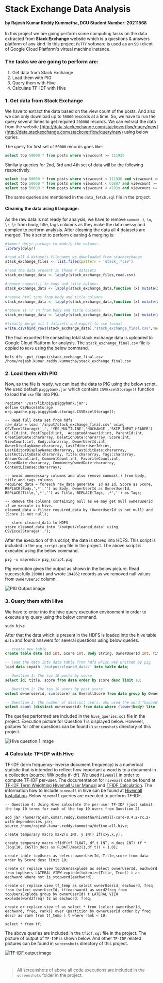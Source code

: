 # Stack Exchange Data Analysis
#### by Rajesh Kumar Reddy Kummetha, DCU Student Number: 20211568
In this project we are going perform some computing tasks on the data extracted from **Stack Exchange** website which is a questions & answers platform of any kind. In this project `PuTTY` software is used as an `SSH` client of Google Cloud Platform's virtual machine instance.
### The tasks we are going to perform are:
1. Get data from Stack Exchange
2. Load them with PIG
3. Query them with Hive
4. Calculate TF-IDF with Hive

### 1. Get data from Stack Exchange
We have to extract the data based on the view count of the posts. And also we can only download up to `50000` records at a time. So, we have to run the query several times to get required `200000` records. We can extract the data from the website [http://data.stackexchange.com/stackoverflow/query/new](http://data.stackexchange.com/stackoverflow/query/new) using below quries.

The query for first set of `50000` records goes like:
```sql
select top 50000 * from posts where viewcount >= 111930
```
Similarly queries for 2nd, 3rd and 4th set of data will be the following respectively.

```sql
select top 50000 * from posts where viewcount < 111930 and viewcount >= 65887
select top 50000 * from posts where viewcount < 65887 and viewcount >= 47039
select top 50000 * from posts where viewcount < 47039 and viewcount >= 36590
```
The same queries are mentioned in the `data_fetch.sql` file in the project. 
#### Cleaning the data using `R` language:
As the raw data is not ready for analysis, we have to remove `comma(,)`, `\n`, `\r`, `\t` from body, title, tags columns as they make the data messy and complex to perform analysis. After cleaning the data all 4 datasets are merged. The `R` script to perform cleaning & merging is:
````R
#import dplyr package to modify the columns
library(dplyr)

#read all 4 datasets filenames we downloaded from stackexchange
stack_exchange_files <- list.files(pattern = 'stack_.*csv')

#read the data present in those 4 datasets
stack_exchange_data <- lapply(stack_exchange_files,read.csv)

#remove commas(,) in body and title columns
stack_exchange_data <- lapply(stack_exchange_data,function (x) mutate(x,Body=gsub(","," ",Body),Title=gsub(","," ",Title)))

#remove html tags from body and title columns
stack_exchange_data <- lapply(stack_exchange_data,function (x) mutate(x,Body=gsub("<.*?>"," ",Body),Title=gsub("<.*?>"," ",Title)))

#remove \t \r \n from body and title columns
stack_exchange_data <- lapply(stack_exchange_data,function (x) mutate(x,Body=gsub("\\t*\\r*\\n*\\s+"," ",Body),Title=gsub("\\t*\\r*\\n*\\s+"," ",Title)))

#finally merge all 4 datasets and export to csv format
write.csv(bind_rows(stack_exchange_data),"stack_exchange_final.csv",na="",row.names=FALSE)
````
The final exported file consisting total stack exchange data is uploaded to Google Cloud Platform for analysis. The `stack_exchange_final.csv` file is copied to `HDFS` using the below command.
````
hdfs dfs -put /input/stack_exchange_final.csv /home/rajesh.kumar.reddy.kummetha/stack_exchange_final.csv
````
### 2. Load them with PIG
Now, as the file is ready, we can load the data to PIG using the below script. We used default `piggybank.jar` which contains `CSVExcelStorage()` function to load the `csv` file into PIG.
````pig
register '/usr/lib/pig/piggybank.jar';
define CSVExcelStorage org.apache.pig.piggybank.storage.CSVExcelStorage();

-- Read full data set from hdfs
raw_data = load '/input/stack_exchange_final.csv' using CSVExcelStorage(',', 'YES_MULTILINE','NOCHANGE','SKIP_INPUT_HEADER') AS (Id:int, PostTypeId:int,  AcceptedAnswerId:int, ParentId:int, CreationDate:chararray, DeletionDate:chararray, Score:int, ViewCount:int, Body:chararray, OwnerUserId:int, OwnerDisplayName:chararray, LastEditorUserId:int, LastEditorDisplayName:chararray, LastEditDate:chararray, LastActivityDate:chararray, Title:chararray, Tags:chararray, AnswerCount:int, CommentCount:int, FavoriteCount:int, ClosedDate:chararray, CommunityOwnedDate:chararray, ContentLicense:chararray);

-- avoid unnecessary columns and also remove commas(,) from body, title and tags columns
required_data = foreach raw_data generate  Id as Id, Score as Score, REPLACE(Body,',*','') as Body, OwnerUserId as OwnerUserId, REPLACE(Title,',*','') as Title, REPLACE(Tags,',*','') as Tags;

-- Remove the columns containing null as we may get null owneruserid if we execute in hive.
cleaned_data = filter required_data by (OwnerUserId is not null) and (Score is not null);

-- store cleaned_data to HDFS
store cleaned_data into '/output/cleaned_data' using CSVExcelStorage(',');
````
After the execution of this script, the data is stored into HDFS. This script is included in the `pig_script.pig` file in the project. The above script is executed using the below command.
````
pig -x mapreduce pig_script.pig
````
Pig execution gives the output as shown in the below picture. Read successfully `200001` and wrote `194862` records as we removed null values from `OwnerUserId` column.

![PIG Output image](/screenshots/pig/pig_execution_end.png)
### 3. Query them with Hive
We have to enter into the hive query execution environment in order to execute any query using the below command.
````
sudo hive
````
After that the data which is present in the HDFS is loaded into the hive table `data` and found answers for several questions using below queries.
````sql
-- create new table
create table data (Id int, Score int, Body String, OwnerUserId Int, Title String, Tags String) row format delimited FIELDS TERMINATED BY ',';

-- load the data into data table from hdfs which was written by pig
load data inpath '/output/cleaned_data/' into table data;

-- Question 1: The top 10 posts by score
select id, title, score from data order by score desc limit 10;

-- Question 2: The top 10 users by post score
select owneruserid, sum(score) as OverallScore from data group by OwnerUserId order by OverallScore desc limit 10;

-- Question 3: The number of distinct users, who used the word "hadoop" in one of their posts
select count (distinct owneruserid) from data where (lower(body) like '%hadoop%' or lower(title) like '%hadoop%' or lower(tags) like '%hadoop%');
````
The queries performed are included in the `hive_queries.sql` file in the project.
Execution picture for Question 1 is displayed below. However, pictures for other questions can be found in `screenshots` directory of this project.

![Hive question 1 image](/screenshots/hive/hive_question1.png)
### 4 Calculate TF-IDF with Hive
TF-IDF (term frequency–inverse document frequency) is a numerical statistic that is intended to reflect how important a word is to a document in a collection (source: [Wikipedia tf-idf](https://en.wikipedia.org/wiki/Tf%E2%80%93idf)). We used `hivemall` in order to compute TF-IDF per-user. The documentation for `hivemall` can be found at [TF-IDF Term Weighting Hivemall User Manual](https://hivemall.incubator.apache.org/userguide/ft_engineering/tfidf.html) and [TFIDF Calculation](https://github.com/myui/hivemall/wiki/TFIDF-calculation). The information how to include `hivemall` in hive can be found at [Hivemall Installation](https://github.com/myui/hivemall/wiki/Installation). Below `hivemall` queries are executed to perform TF-IDF.

````
-- Question 4: Using Hive calculate the per-user TF-IDF (just submit the top 10 terms for each of the top 10 users from Question 2)

add jar /home/rajesh.kumar.reddy.kummetha/hivemall-core-0.4.2-rc.2-with-dependencies.jar;
source /home/rajesh.kumar.reddy.kummetha/define-all.hive;

create temporary macro max2(x INT, y INT) if(x>y,x,y);

create temporary macro tfidf(tf FLOAT, df_t INT, n_docs INT) tf * (log(10, CAST(n_docs as FLOAT)/max2(1,df_t)) + 1.0);

create table topUsers as select ownerUserId, Title,score from data order by Score desc limit 10;

create or replace view topUsersExplode as select ownerUserId, eachword from topUsers LATERAL VIEW explode(tokenize(Title, True)) t as eachword where not is_stopword(eachword);

create or replace view tf_temp as select ownerUserid, eachword, freq from (select ownerUserId, tf(eachword) as word2freq from topUsersExplode group by ownerUserId) t LATERAL VIEW explode(word2freq) t2 as eachword, freq;

create or replace view tf as select * from (select ownerUserId, eachword, freq, rank() over (partition by ownerUserId order by freq desc) as rank from tf_temp ) t where rank < 10;

select * from tf;
````
The above queries are included in the `tfidf.sql` file in the project.
The picture of output of `TF-IDF` is shown below. And other `TF-IDF` related pictures can be found in `screenshots` directory of this project.

![TF-IDF output image](/screenshots/tfidf/tfidf_output_2.png)
#

> All screenshots of above all code executions are included in the `screenshots` folder in the project.